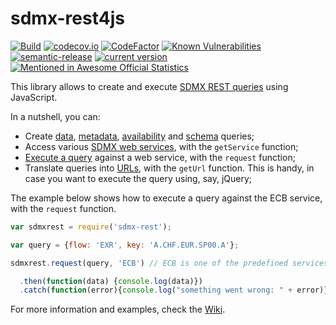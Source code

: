 # sdmx-rest4js

[![Build](https://github.com/sosna/sdmx-rest4js/workflows/Build/badge.svg)](https://github.com/sosna/sdmx-rest4js/actions)
[![codecov.io](https://codecov.io/github/sosna/sdmx-rest4js/coverage.svg?branch=master)](https://codecov.io/github/sosna/sdmx-rest4js?branch=master)
[![CodeFactor](https://www.codefactor.io/repository/github/sosna/sdmx-rest4js/badge)](https://www.codefactor.io/repository/github/sosna/sdmx-rest4js)
[![Known Vulnerabilities](https://snyk.io/test/github/sosna/sdmx-rest4js/badge.svg?targetFile=package.json)](https://snyk.io/test/github/sosna/sdmx-rest4js?targetFile=package.json)
[![semantic-release](https://img.shields.io/badge/%20%20%F0%9F%93%A6%F0%9F%9A%80-semantic--release-e10079.svg)](https://github.com/semantic-release/semantic-release)
[![current version](https://img.shields.io/npm/v/sdmx-rest.svg)](https://www.npmjs.com/package/sdmx-rest)
[![Mentioned in Awesome Official Statistics ](https://awesome.re/mentioned-badge.svg)](http://www.awesomeofficialstatistics.org)

This library allows to create and execute [SDMX REST queries](https://github.com/sdmx-twg/sdmx-rest) using JavaScript.

In a nutshell, you can:

- Create [data](https://github.com/sosna/sdmx-rest4js/wiki/Data-queries), [metadata](https://github.com/sosna/sdmx-rest4js/wiki/Metadata-queries), [availability](https://github.com/sosna/sdmx-rest4js/wiki/Other-queries) and [schema](https://github.com/sosna/sdmx-rest4js.wiki.git) queries;
- Access various [SDMX web services](https://github.com/sosna/sdmx-rest4js/wiki/Services), with the `getService` function;
- [Execute a query](https://github.com/sosna/sdmx-rest4js/wiki/Running-queries) against a web service, with the `request` function;
- Translate queries into [URLs](https://github.com/sosna/sdmx-rest4js/wiki/URLs), with the `getUrl` function. This is handy, in case you want to execute the query using, say, jQuery;

The example below shows how to execute a query against the ECB service, with the `request` function.

```JavaScript
var sdmxrest = require('sdmx-rest');

var query = {flow: 'EXR', key: 'A.CHF.EUR.SP00.A'};

sdmxrest.request(query, 'ECB') // ECB is one of the predefined services

  .then(function(data) {console.log(data)})
  .catch(function(error){console.log("something went wrong: " + error)});
```

For more information and examples, check the [Wiki](https://github.com/sosna/sdmx-rest4js/wiki).
